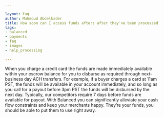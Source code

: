 ```yaml
---

layout: faq
author: Mahmoud Abdelkader
title: How soon can I access funds afters after they've been processed? 
tags:
- balanced
- payments
- faq
- images
- help_processing

---
```


When you charge a credit card the funds are made immediately available within your escrow balance for you to disburse as required through next-business day ACH transfers. For example, if a buyer charges a card at 11am PST, the funds will be available in your account immediately, and so long as you call for a payout before 3pm PST the funds will be disbursed by the next day. Typically, our competitors require 7 days before funds are available for payout. With Balanced you can significantly alleviate your cash flow constraints and keep your merchants happy. They’re your funds, you should be able to put them to use right away.  
